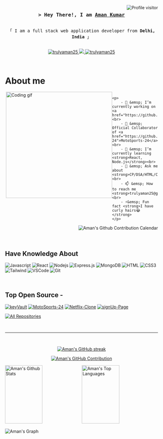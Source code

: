 <a href="https://komarev.com/ghpvc/?username=trulyaman25">
  <img align="right" src="https://komarev.com/ghpvc/?username=trulyaman25&label=Visitors&color=0e75b6&style=flat" alt="Profile visitor" />
</a>


<!-- Intro  -->
<h3 align="center">
        <samp>&gt; Hey There!, I am
                <b><a target="_blank" href="https://trulyaman25.com">Aman Kumar</a></b>
        </samp>
</h3>


<p align="center"> 
  <samp>
    <br>
    「 I am a full stack web application developer from <b>Delhi, India</b> 」
    <br>
    <br>
  </samp>
</p>

<p align="center">
 <!-- <a href="" target="blank">
  <img src="https://img.shields.io/badge/Website-DC143C?style=for-the-badge&logo=medium&logoColor=white" alt="trulyaman25" />
 </a> -->
 <a href="https://linkedin.com/in/amankumar25" target="_blank">
  <img src="https://img.shields.io/badge/LinkedIn-0077B5?style=for-the-badge&logo=linkedin&logoColor=white" alt="trulyaman25"/>
 </a>
 <!-- <a href="https://dev.to/trulyaman25" target="_blank">
  <img src="https://img.shields.io/badge/dev.to-0A0A0A?style=for-the-badge&logo=dev.to&logoColor=white" alt="trulyaman25" />
 </a> -->
 <a href="https://twitter.com/therealaman25" target="_blank">
  <img src="https://img.shields.io/badge/Twitter-1DA1F2?style=for-the-badge&logo=twitter&logoColor=white" />
 </a>
 <a href="https://instagram.com/amanwhoooo" target="_blank">
  <img src="https://img.shields.io/badge/Instagram-fe4164?style=for-the-badge&logo=instagram&logoColor=white" alt="trulyaman25" />
 </a> 
 <!-- <a href="https://facebook.com/trulyaman25.dev" target="_blank">
  <img src="https://img.shields.io/badge/Facebook-20BEFF?&style=for-the-badge&logo=facebook&logoColor=white" alt="trulyaman25"  />
</a>  -->
</p>
<br />

<!-- About Section -->
 # About me
 
<div style="display: flex; align-items: flex-start;">
    <img align="right" width="350" src="/assets/programmer.gif" alt="Coding gif" />

    <p>
        - 🔭 &emsp; I’m currently working on <a href="https://github.com/trulyaman25/keyVault">keyVault</a><br>
        - 👯 &emsp; Official Collaborator of <a href="https://github.com/trulyaman25/MotoSports-24">MotoSports-24</a><br>
        - 🌱 &emsp; I’m currently learning <strong>React, Node.js</strong><br>
        - 💬 &emsp; Ask me about <strong>CP/DSA/HTML/CSS/REACT</strong><br>
        - 📫 &emsp; How to reach me <strong>trulyaman25@gmail.com</strong><br>
        - ⚡&emsp; Fun fact <strong>I have curly hairs😂</strong>
    </p>
</div>

<div align="right">
    <img src="https://ssr-contributions-svg.vercel.app/_/trulyaman25?chart=3dbar&gap=0.6&scale=2&gradient=true&animation=wave&animation_duration=10&format=svg&weeks=10&theme=yellow_wine&widget_size=medium&dark=true" alt="Aman's Github Contribution Calendar">
</div>



<br/>
<br/>

## Have Knowledge About

![Javascript](https://img.shields.io/badge/Javascript-F0DB4F?style=for-the-badge&labelColor=black&logo=javascript&logoColor=F0DB4F)
![React](https://img.shields.io/badge/-React-61DBFB?style=for-the-badge&labelColor=black&logo=react&logoColor=61DBFB)
![Nodejs](https://img.shields.io/badge/Nodejs-3C873A?style=for-the-badge&labelColor=black&logo=node.js&logoColor=3C873A)
![Express.js](https://img.shields.io/badge/Express.js-000000?style=for-the-badge&logo=express&logoColor=white)
![MongoDB](https://img.shields.io/badge/MongoDB-4EA94B?style=for-the-badge&logo=mongodb&logoColor=white)
![HTML](https://img.shields.io/badge/HTML5-E34F26?style=for-the-badge&logo=html5&logoColor=white)
![CSS3](https://img.shields.io/badge/CSS3-1572B6?style=for-the-badge&logo=css3&logoColor=white)
![Tailwind](https://img.shields.io/badge/Tailwind_CSS-092749?style=for-the-badge&logo=tailwindcss&logoColor=06B6D4&labelColor=000000)
![VSCode](https://img.shields.io/badge/Visual_Studio-0078d7?style=for-the-badge&logo=visual%20studio&logoColor=white)
![Git](https://img.shields.io/badge/Git-F05032?style=for-the-badge&logo=git&logoColor=white)

<br/>

## Top Open Source -
[![keyVault](https://github-readme-stats.vercel.app/api/pin/?username=trulyaman25&repo=keyVault&border_color=7F3FBF&bg_color=0D1117&title_color=C9D1D9&text_color=8B949E&icon_color=7F3FBF)](https://github.com/trulyaman25/keyVault)
[![MotoSports-24](https://github-readme-stats.vercel.app/api/pin/?username=trulyaman25&repo=MotoSports-24&border_color=7F3FBF&bg_color=0D1117&title_color=C9D1D9&text_color=8B949E&icon_color=7F3FBF)](https://github.com/trulyaman25/MotoSports-24)
[![Netflix-Clone](https://github-readme-stats.vercel.app/api/pin/?username=trulyaman25&repo=Netflix-Clone&border_color=7F3FBF&bg_color=0D1117&title_color=C9D1D9&text_color=8B949E&icon_color=7F3FBF)](https://github.com/trulyaman25/Netflix-Clone)
[![signUp-Page](https://github-readme-stats.vercel.app/api/pin/?username=trulyaman25&repo=signUp-Page&border_color=7F3FBF&bg_color=0D1117&title_color=C9D1D9&text_color=8B949E&icon_color=7F3FBF)](https://github.com/trulyaman25/signUp-Page)

<p align="left">
  <a href="https://github.com/trulyaman25?tab=repositories" target="_blank"><img alt="All Repositories" title="All Repositories" src="https://img.shields.io/badge/-All%20Repos-2962FF?style=for-the-badge&logo=koding&logoColor=white"/></a>
</p>

<br/>
<hr/>
<br/>

<p align="center">
  <a href="https://github.com/trulyaman25">
    <img src="https://github-readme-streak-stats.herokuapp.com/?user=trulyaman25&theme=radical&border=7F3FBF&background=0D1117" alt="Aman's GitHub streak"/>
  </a>
</p>

<p align="center">
  <a href="https://github.com/trulyaman25">
    <img src="https://github-profile-summary-cards.vercel.app/api/cards/profile-details?username=trulyaman25&theme=radical" alt="Aman's GitHub Contribution"/>
  </a>
</p>



<a> 
    <a href="https://github.com/trulyaman25"><img alt="Aman's Github Stats" src="https://denvercoder1-github-readme-stats.vercel.app/api?username=trulyaman25&show_icons=true&count_private=true&theme=react&border_color=7F3FBF&bg_color=0D1117&title_color=F85D7F&icon_color=F8D866" height="192px" width="49.5%"/></a>
  <a href="https://github.com/trulyaman25"><img alt="Aman's Top Languages" src="https://denvercoder1-github-readme-stats.vercel.app/api/top-langs/?username=trulyaman25&langs_count=8&layout=compact&theme=react&border_color=7F3FBF&bg_color=0D1117&title_color=F85D7F&icon_color=F8D866" height="192px" width="49.5%"/></a>
  <br/>
</a>


![Aman's Graph](https://github-readme-activity-graph.vercel.app/graph?username=trulyaman25&custom_title=Aman%20GitHub%20Activity%20Graph&bg_color=0D1117&color=7F3FBF&line=7F3FBF&point=7F3FBF&area_color=FFFFFF&title_color=FFFFFF&area=true)
